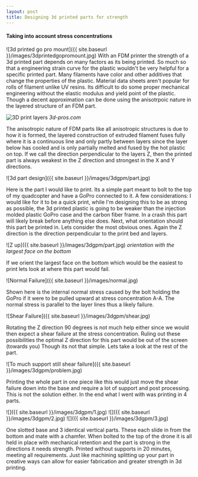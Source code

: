 ```yaml
---
layout: post
title: Designing 3d printed parts for strength
---
```


#### Taking into account stress concentrations
![3d printed go pro mount]({{ site.baseurl }}/images/3dprintedgopromount.jpg)
With an FDM printer the strength of a 3d printed part depends on many factors as its being printed. So much so that a engineering strain curve for the plastic wouldn't be very helpful for a specific printed part. Many filaments have color and other additives that change the properties of the plastic. Material data sheets aren't popular for rolls of filament unlike UV resins. Its difficult to do some proper mechanical engineering without the elastic modulus and yield point of the plastic. Though a decent approximation can be done using the anisotrpoic nature in the layered structure of an FDM part.

![3D print layers](https://images.squarespace-cdn.com/content/v1/5aa7425d697a98647314b490/1561183950912-QPHXRH3CSPS6JLJ63CHJ/ke17ZwdGBToddI8pDm48kAdtU4fTrGbiKn7Ng_9KivlZw-zPPgdn4jUwVcJE1ZvWQUxwkmyExglNqGp0IvTJZUJFbgE-7XRK3dMEBRBhUpx2nX4JF6h6e2ZLpJYieoYH2iC55G3aPDaWeuWKkShdKaQRYo9CYmx5MdFwMlTbOOQ/3dPrintProcessDiagram.png?format=750w)
*3d-pros.com*

The anisotropic nature of FDM parts like all anisotropic structures is due to how it is formed, the layered construction of extruded filament fuses fully where it is a continuous line and only partly between layers since the layer below has cooled and is only partially melted and fused by the hot plastic on top. If we call the direction perpendicular to the layers Z, then the printed part is always weakest in the Z direction and strongest in the X and Y directions.

![3d part design]({{ site.baseurl }}/images/3dgpm/part.jpg)

Here is the part I would like to print. Its a simple part meant to bolt to the top of my quadcopter and have a GoPro connected to it. A few considerations: I would like for it to be a quick print, while I'm designing this to be as strong as possible, the 3d printed plastic is going to be weaker than the injection molded plastic GoPro case and the carbon fiber frame. In a crash this part will likely break before anything else does. Next, what orientation should this part be printed in. Lets consider the most obvious ones. Again the Z direction is the direction perpendicular to the print bed and layers. 

![Z up]({{ site.baseurl }}/images/3dgpm/part.jpg) 
*orientation with the largest face on the bottom*

If we orient the largest face on the bottom which would be the easiest to print lets look at where this part would fail. 

![Normal Failure]({{ site.baseurl }}/images/normal.jpg)

Shown here is the internal normal stress caused by the bolt holding the GoPro if it were to be pulled upward at stress concentration A-A. The normal stress is parallel to the layer lines thus a likely failure. 

![Shear Failure]({{ site.baseurl }}/images/3dgpm/shear.jpg)

Rotating the Z direction 90 degrees is not much help either since we would then expect a shear failure at the stress concentration. Ruling out these possibilities the optimal Z direction for this part would be out of the screen (towards you) Though its not that simple. Lets take a look at the rest of the part.

![To much support still shear failure]({{ site.baseurl }}/images/3dgpm/problem.jpg)

Printing the whole part in one piece like this would just move the shear failure down into the base and require a lot of support and post processing. This is not the solution either. In the end what I went with was printing in 4 parts.

![]({{ site.baseurl }}/images/3dgpm/1.jpg)
![]({{ site.baseurl }}/images/3dgpm/2.jpg)
![]({{ site.baseurl }}/images/3dgpm/3.jpg)

One slotted base and 3 identical vertical parts. These each slide in from the bottom and mate with a chamfer. When bolted to the top of the drone it is all held in place with mechanical retention and the part is strong in the directions it needs strength. Printed without supports in 20 minutes, meeting all requirements. Just like machining splitting up your part in creative ways can allow for easier fabrication and greater strength in 3d printing.